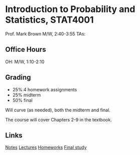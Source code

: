 # Introduction to Probability and Statistics, STAT4001
Prof. Mark Brown
M/W, 2:40-3:55
TAs:

## Office Hours
OH: M/W, 1:10-2:10

## Grading
- 25% 4 homework assignments
- 25% midterm
- 50% final

Will curve (as needed), both the midterm and final.

The course will cover Chapters 2-9 in the textbook.

## Links
[Notes](http://)
[Lectures](http://)
[Homeworks](http://)
[Final study](http://)
